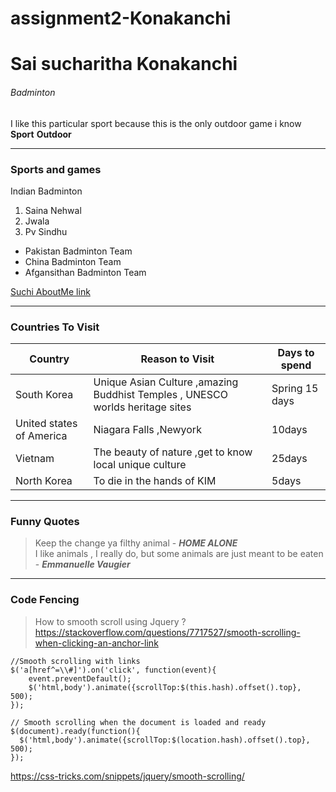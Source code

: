 # assignment2-Konakanchi
# Sai sucharitha Konakanchi
###### Badminton
I like this particular sport because this is the only outdoor game i know <br>
**Sport**  **Outdoor**

---
### Sports and games 
Indian Badminton 
1. Saina Nehwal
2. Jwala 
3. Pv Sindhu

* Pakistan Badminton Team
* China Badminton Team
* Afgansithan Badminton Team  <br>

[Suchi AboutMe link](AboutMe.md) 

---
### Countries To Visit
| Country | Reason to Visit | Days to spend |
| --- | ---| ---|
| South Korea | Unique Asian Culture ,amazing Buddhist Temples , UNESCO worlds heritage sites | Spring 15 days |
| United states of America | Niagara Falls ,Newyork | 10days |
| Vietnam | The beauty of nature ,get to know local unique culture | 25days | 
| North Korea | To die in the hands of KIM | 5days | 

---
### Funny Quotes 
> Keep the change ya filthy animal - ***HOME ALONE*** <br>
> I like animals , I really do, but some animals are just meant to be eaten - ***Emmanuelle Vaugier***

---
### Code Fencing
> How to smooth scroll using Jquery ? <br>
<https://stackoverflow.com/questions/7717527/smooth-scrolling-when-clicking-an-anchor-link>
```
//Smooth scrolling with links
$('a[href^=\\#]').on('click', function(event){     
    event.preventDefault();
    $('html,body').animate({scrollTop:$(this.hash).offset().top}, 500);
});

// Smooth scrolling when the document is loaded and ready
$(document).ready(function(){
  $('html,body').animate({scrollTop:$(location.hash).offset().‌​top}, 500);
});
```
<https://css-tricks.com/snippets/jquery/smooth-scrolling/>